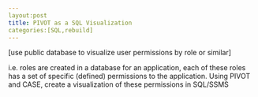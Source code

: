 ```yaml
---
layout:post
title: PIVOT as a SQL Visualization
categories:[SQL,rebuild]
---
```


[use public database to visualize user permissions by role or similar]

i.e. roles are created in a database for an application, each of these roles has a set of specific (defined) permissions to the application. Using PIVOT and CASE, create a visualization of these permissions in SQL/SSMS
